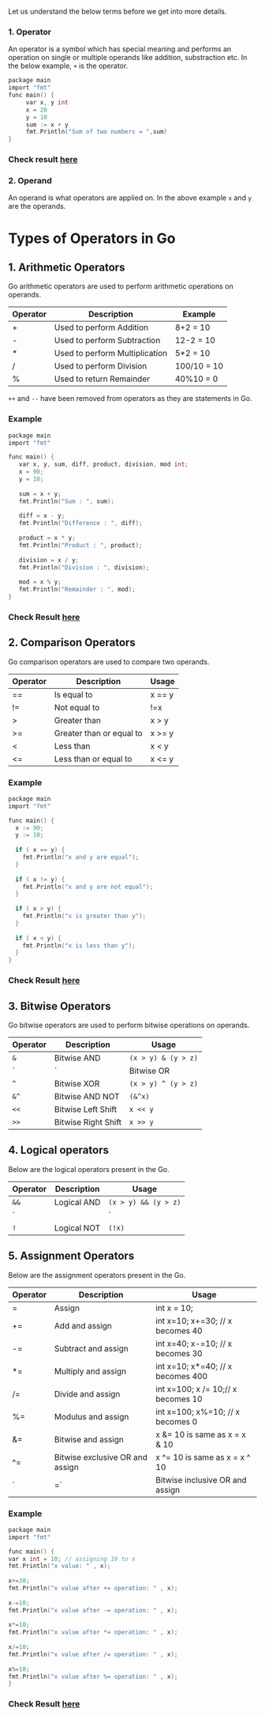 Let us understand the below terms before we get into more details.

### 1. Operator

An operator is a symbol which has special meaning and performs an operation on single or multiple operands like addition, substraction etc. In the below example, `+` is the operator. 

```c
package main
import "fmt"
func main() {
     var x, y int
     x = 20
     y = 10
     sum := x + y
     fmt.Println("Sum of two numbers = ",sum)
}
```
### Check result [here](https://onecompiler.com/go/3vppwtvxn)

### 2. Operand

An operand is what operators are applied on. In the above example `x` and `y` are the operands.

# Types of Operators in Go

## 1. Arithmetic Operators

Go arithmetic operators are used to perform arithmetic operations on operands.

|Operator|	Description	| Example|
|----|----|----|
| +	| Used to perform Addition |	8+2 = 10|
| - | Used to perform Subtraction |	12-2 = 10|
| * | Used to perform Multiplication |	5*2 = 10|
| / | Used to perform Division	| 100/10 = 10|
| % | Used to return Remainder	| 40%10 = 0|

`++` and `--` have been removed from operators as they are statements in Go.

### Example

```c
package main
import "fmt"

func main() {
   var x, y, sum, diff, product, division, mod int;
   x = 90;
   y = 10;
 
   sum = x + y;
   fmt.Println("Sum : ", sum);
   
   diff = x - y;
   fmt.Println("Difference : ", diff);
   
   product = x * y;
   fmt.Println("Product : ", product);
   
   division = x / y;
   fmt.Println("Division : ", division);
   
   mod = x % y;
   fmt.Println("Remainder : ", mod);
}
```
### Check Result [here](https://onecompiler.com/go/3vppx8fbm)

## 2. Comparison Operators

Go comparison operators are used to compare two operands. 

| Operator | Description| Usage|
|----|----|----|
| == | Is equal to | x == y|
| != | Not equal to |	!=x |
| > | Greater than | x > y |
| >= | Greater than or equal to |	x >= y|
| < | Less than| x < y |
| <= | Less than or equal to| x <= y|

### Example

```c
package main
import "fmt"

func main() {
  x := 90;
  y := 10;
   
  if ( x == y) {
    fmt.Println("x and y are equal");
  }
  
  if ( x != y) {
    fmt.Println("x and y are not equal");
  }
  
  if ( x > y) {
    fmt.Println("x is greater than y");
  }
  
  if ( x < y) {
    fmt.Println("x is less than y");
  }
}
```
### Check Result [here](https://onecompiler.com/go/3vppy44rf)

## 3. Bitwise Operators

Go bitwise operators are used to perform bitwise operations on operands.

|Operator|	Description| Usage|
|----|----|----|
| `&` |	Bitwise AND | `(x > y) & (y > z)`|
| `|` |	Bitwise OR | `(x > y) | (y > z)`|
| `^` |	Bitwise XOR | `(x > y) ^ (y > z)`|
| `&^` |	Bitwise AND NOT	| `(&^x)`|
| `<<` | Bitwise Left Shift| `x << y`|
| `>>` | Bitwise Right Shift| `x >> y`|

## 4. Logical operators

Below are the logical operators present in the Go.

|Operator|	Description| Usage|
|----|----|----|
| `&&` |	Logical AND | `(x > y) && (y > z)`|
| `||` |	Logical OR | `(x > y) || (y > z)`|
| `!` |	Logical NOT	| `(!x)`|

## 5. Assignment Operators

Below are the assignment operators present in the Go.

|Operator|	Description| Usage|
|----|----|----|
| =	| Assign| int x = 10;|
| += |	Add and assign|	int x=10; x+=30; // x becomes 40|
| -= |	Subtract and assign| int x=40; x-=10; // x becomes 30|
| *= |	Multiply and assign| int x=10; x*=40; // x becomes 400|
| /= |	Divide and assign|	int x=100; x /= 10;// x becomes 10|
| %= |	Modulus and assign|	int x=100; x%=10; // x becomes 0|
| &= | Bitwise and assign| x &= 10 is same as x = x & 10|
| ^= | Bitwise exclusive OR and assign| x ^= 10 is same as x = x ^ 10|
| `|=` |Bitwise inclusive OR and assign	| `x |= 10 is same as x = x | 10`|

### Example

```c
package main
import "fmt"

func main() {
var x int = 10; // assigning 10 to x 
fmt.Println("x value: " , x);
        
x+=30;
fmt.Println("x value after += operation: " , x);
        
x-=10;
fmt.Println("x value after -= operation: " , x);
        
x*=10;
fmt.Println("x value after *= operation: " , x);
        
x/=10;
fmt.Println("x value after /= operation: " , x);
        
x%=10;
fmt.Println("x value after %= operation: " , x);   
}

```

### Check Result [here](https://onecompiler.com/go/3vppym7fz)

